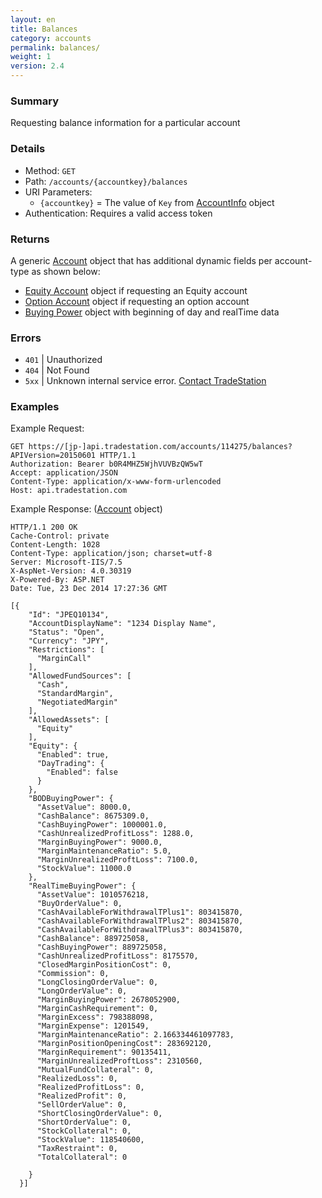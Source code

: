```yaml
---
layout: en
title: Balances
category: accounts
permalink: balances/
weight: 1
version: 2.4
---
```


### Summary

Requesting balance information for a particular account

### Details

* Method: `GET`
* Path: `/accounts/{accountkey}/balances`
* URI Parameters:  
  * `{accountkey}` = The value of `Key` from [AccountInfo](../../objects/account-info) object
* Authentication: Requires a valid access token

### Returns

A generic [Account](../../objects/account) object that has additional dynamic fields per account-type as shown below: 


* [Equity Account](../../objects/equity-account) object if requesting an Equity account 
* [Option Account](../../objects/option-account) object if requesting an option account 
* [Buying Power](../../objects/buying-power) object with beginning of day and realTime data 


### Errors

* `401` | Unauthorized
* `404` | Not Found
* `5xx` | Unknown internal service error. [Contact TradeStation](mailto:webapi@tradestation.com)

### Examples


Example Request:


    GET https://[jp-]api.tradestation.com/accounts/114275/balances?APIVersion=20150601 HTTP/1.1
    Authorization: Bearer b0R4MHZ5WjhVUVBzQW5wT
    Accept: application/JSON
    Content-Type: application/x-www-form-urlencoded
    Host: api.tradestation.com

Example Response: ([Account](../../objects/account) object)

    HTTP/1.1 200 OK
    Cache-Control: private
    Content-Length: 1028
    Content-Type: application/json; charset=utf-8
    Server: Microsoft-IIS/7.5
    X-AspNet-Version: 4.0.30319
    X-Powered-By: ASP.NET
    Date: Tue, 23 Dec 2014 17:27:36 GMT

    [{
        "Id": "JPEQ10134",
        "AccountDisplayName": "1234 Display Name",
        "Status": "Open",
        "Currency": "JPY",
        "Restrictions": [
          "MarginCall"
        ],
        "AllowedFundSources": [
          "Cash",
          "StandardMargin",
          "NegotiatedMargin"
        ],
        "AllowedAssets": [
          "Equity"
        ],
        "Equity": {
          "Enabled": true,
          "DayTrading": {
            "Enabled": false
          }
        },
        "BODBuyingPower": {
          "AssetValue": 8000.0,
          "CashBalance": 8675309.0,
          "CashBuyingPower": 1000001.0,
          "CashUnrealizedProfitLoss": 1288.0,
          "MarginBuyingPower": 9000.0,
          "MarginMaintenanceRatio": 5.0,
          "MarginUnrealizedProftLoss": 7100.0,
          "StockValue": 11000.0
        },
        "RealTimeBuyingPower": {
          "AssetValue": 1010576218,
          "BuyOrderValue": 0,
          "CashAvailableForWithdrawalTPlus1": 803415870,
          "CashAvailableForWithdrawalTPlus2": 803415870,
          "CashAvailableForWithdrawalTPlus3": 803415870,
          "CashBalance": 889725058,
          "CashBuyingPower": 889725058,
          "CashUnrealizedProfitLoss": 8175570,
          "ClosedMarginPositionCost": 0,
          "Commission": 0,
          "LongClosingOrderValue": 0,
          "LongOrderValue": 0,
          "MarginBuyingPower": 2678052900,
          "MarginCashRequirement": 0,
          "MarginExcess": 798388098,
          "MarginExpense": 1201549,
          "MarginMaintenanceRatio": 2.166334461097783,
          "MarginPositionOpeningCost": 283692120,
          "MarginRequirement": 90135411,
          "MarginUnrealizedProftLoss": 2310560,
          "MutualFundCollateral": 0,
          "RealizedLoss": 0,
          "RealizedProfitLoss": 0,
          "RealizedProfit": 0,
          "SellOrderValue": 0,
          "ShortClosingOrderValue": 0,
          "ShortOrderValue": 0,
          "StockCollateral": 0,
          "StockValue": 118540600,
          "TaxRestraint": 0,
          "TotalCollateral": 0

        }
      }]




